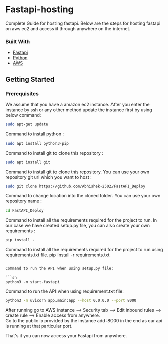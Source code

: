 # Fastapi-hosting
Complete Guide for hosting fastapi. Below are the steps for hosting fastapi on aws ec2 and access it through anywhere on the internet.

### Built With

- [Fastapi](https://github.com/tiangolo/fastapi)
- [Python](https://www.python.org/)
- [AWS](https://aws.amazon.com/)

## Getting Started

### Prerequisites

We assume that you have a amazon ec2 instance.
After you enter the instance by ssh or any other method update the instance first by using below command:

```sh
sudo apt-get update
```

Command to install python :

```sh
sudo apt install python3-pip
```


Command to install git to clone this repository :

```sh
sudo apt install git
```

Command to install git to clone this repository. You can use your own repository git url which you want to host :

```sh
sudo git clone https://github.com/Abhishek-2502/FastAPI_Deploy
```

Command to change location into the cloned folder. You can use your own repository name :

```sh
cd FastAPI_Deploy
```

Command to install all the requirements required for the project to run. In our case we have created setup.py file, you can also create your own requirements :

```sh
pip install .
```

Command to install all the requirements required for the project to run using requirements.txt file.
pip install -r requirements.txt
```

Command to run the API when using setup.py file:

```sh
python3 -m start-fastapi
```

Command to run the API when using requirement.txt file:

```sh
python3 -m uvicorn app.main:app --host 0.0.0.0 --port 8000
```

After running go to AWS instance --> Security tab --> Edit inbound rules --> create rule --> Enable access from anywhere.<br>
Go to the public ip provided by the instance add :8000 in the end as our api is running at that particular port.

That's it you can now access your Fastapi from anywhere.


